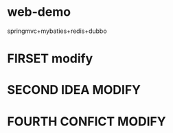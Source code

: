 # web-demo
springmvc+mybaties+redis+dubbo
# FIRSET modify
# SECOND IDEA MODIFY
# FOURTH CONFICT MODIFY